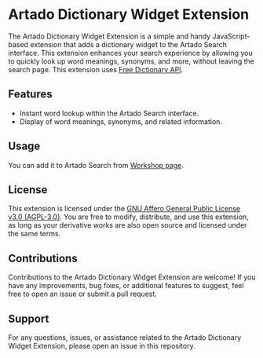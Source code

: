 # Artado Dictionary Widget Extension

The Artado Dictionary Widget Extension is a simple and handy JavaScript-based extension that adds a dictionary widget to the Artado Search interface. This extension enhances your search experience by allowing you to quickly look up word meanings, synonyms, and more, without leaving the search page. This extension uses [Free Dictionary API](https://dictionaryapi.dev/).

## Features

- Instant word lookup within the Artado Search interface.
- Display of word meanings, synonyms, and related information.

## Usage

You can add it to Artado Search from [Workshop page](https://www.artadosearch.com/Workshop/64).

## License

This extension is licensed under the [GNU Affero General Public License v3.0 (AGPL-3.0)](LICENSE). You are free to modify, distribute, and use this extension, as long as your derivative works are also open source and licensed under the same terms.

## Contributions

Contributions to the Artado Dictionary Widget Extension are welcome! If you have any improvements, bug fixes, or additional features to suggest, feel free to open an issue or submit a pull request.

## Support

For any questions, issues, or assistance related to the Artado Dictionary Widget Extension, please open an issue in this repository.
